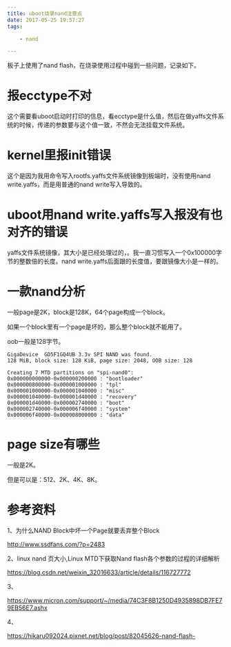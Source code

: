 ```yaml
---
title: uboot烧录nand注意点
date: 2017-05-25 19:57:27
tags:

	- nand

---
```


板子上使用了nand flash，在烧录使用过程中碰到一些问题，记录如下。

# 报ecctype不对

这个需要看uboot启动时打印的信息，看ecctype是什么值，然后在做yaffs文件系统的时候，传递的参数要与这个值一致，不然会无法挂载文件系统。

# kernel里报init错误

这个是因为我用命令写入rootfs.yaffs文件系统镜像到板端时，没有使用nand write.yaffs，而是用普通的nand write写入导致的。

# uboot用nand write.yaffs写入报没有也对齐的错误 

yaffs文件系统镜像，其大小是已经处理过的，。我一直习惯写入一个0x100000字节的整数倍的长度。nand write.yaffs后面跟的长度值，要跟镜像大小是一样的。





# 一款nand分析

一般page是2K，block是128K，64个page构成一个block。

如果一个block里有一个page是坏的，那么整个block就不能用了。

oob一般是128字节。

```
GigaDevice  GD5F1GQ4UB 3.3v SPI NAND was found.
128 MiB, block size: 128 KiB, page size: 2048, OOB size: 128

Creating 7 MTD partitions on "spi-nand0":
0x000000000000-0x000000200000 : "bootloader"
0x000000800000-0x000001000000 : "tpl"
0x000001000000-0x000001040000 : "misc"
0x000001040000-0x000001d40000 : "recovery"
0x000001d40000-0x000002740000 : "boot"
0x000002740000-0x000006f40000 : "system"
0x000006f40000-0x000008000000 : "data"
```

# page size有哪些

一般是2K。

但是可以是：512、2K、4K、8K。



# 参考资料

1、为什么NAND Block中坏一个Page就要丢弃整个Block

http://www.ssdfans.com/?p=2483

2、linux nand 页大小,Linux MTD下获取Nand flash各个参数的过程的详细解析

https://blog.csdn.net/weixin_32016633/article/details/116727772

3、

https://www.micron.com/support/~/media/74C3F8B1250D4935898DB7FE79EB56E7.ashx

4、

https://hikaru092024.pixnet.net/blog/post/82045626-nand-flash-